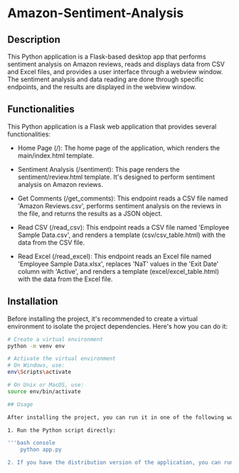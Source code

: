 # Amazon-Sentiment-Analysis

## Description

This Python application is a Flask-based desktop app that performs sentiment analysis on Amazon reviews, reads and displays data from CSV and Excel files, and provides a user interface through a webview window. The sentiment analysis and data reading are done through specific endpoints, and the results are displayed in the webview window.


## Functionalities

This Python application is a Flask web application that provides several functionalities:

* Home Page (/): The home page of the application, which renders the main/index.html template.

* Sentiment Analysis (/sentiment): This page renders the sentiment/review.html template. It's designed to perform sentiment analysis on Amazon reviews.

* Get Comments (/get_comments): This endpoint reads a CSV file named 'Amazon Reviews.csv', performs sentiment analysis on the reviews in the file, and returns the results as a JSON object.

* Read CSV (/read_csv): This endpoint reads a CSV file named 'Employee Sample Data.csv', and renders a template (csv/csv_table.html) with the data from the CSV file.

* Read Excel (/read_excel): This endpoint reads an Excel file named 'Employee Sample Data.xlsx', replaces 'NaT' values in the 'Exit Date' column with 'Active', and renders a template (excel/excel_table.html) with the data from the Excel file.

## Installation

Before installing the project, it's recommended to create a virtual environment to isolate the project dependencies. Here's how you can do it:

```bash
# Create a virtual environment
python -m venv env

# Activate the virtual environment
# On Windows, use:
env\Scripts\activate

# On Unix or MacOS, use:
source env/bin/activate

## Usage

After installing the project, you can run it in one of the following ways:

1. Run the Python script directly:

'''bash console
    python app.py

2. If you have the distribution version of the application, you can run the executable file app.exe located in the dist directory. Simply double-click the file to run the application.

